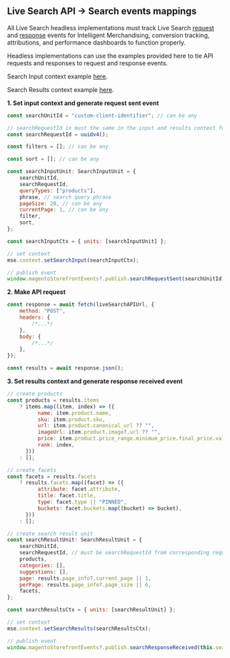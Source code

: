 ## Live Search API -> Search events mappings

All Live Search headless implementations must track Live Search [request](../search-request-sent.md) and [response](../recs-response-received.md) events for Intelligent Merchandising, conversion tracking, attributions, and performance dashboards to function properly.

Headless implementations can use the examples provided here to tie API requests and responses to request and response events.

Search Input context example [here](../example-contexts/mock-search-input-context.md).

Search Results context example [here](../example-contexts/mock-search-results-context.md).

**1. Set input context and generate request sent event**

```javascript
const searchUnitId = "custom-client-identifier"; // can be any

// searchRequestId in must the same in the input and results context for search actions to be properly tracked
const searchRequestId = uuidv4();

const filters = []; // can be any

const sort = []; // can be any

const searchInputUnit: SearchInputUnit = {
    searchUnitId,
    searchRequestId,
    queryTypes: ["products"],
    phrase, // search query phrase
    pageSize: 20, // can be any
    currentPage: 1, // can be any
    filter,
    sort,
};

const searchInputCtx = { units: [searchInputUnit] };

// set context
mse.context.setSearchInput(searchInputCtx);

// publish event
window.magentoStorefrontEvents?.publish.searchRequestSent(searchUnitId);
```

**2. Make API request**

```javascript
const response = await fetch(liveSearchAPIUrl, {
    method: "POST",
    headers: {
        /*...*/
    },
    body: {
        /*...*/
    },
});

const results = await response.json();
```

**3. Set results context and generate response received event**

```javascript
// create products
const products = results.items
    ? items.map((item, index) => ({
          name: item.product.name,
          sku: item.product.sku,
          url: item.product.canonical_url ?? "",
          imageUrl: item.product.image?.url ?? "",
          price: item.product.price_range.minimum_price.final_price.value,
          rank: index,
      }))
    : [];

// create facets
const facets = results.facets
    ? results.facets.map((facet) => ({
          attribute: facet.attribute,
          title: facet.title,
          type: facet.type || "PINNED",
          buckets: facet.buckets.map((bucket) => bucket),
      }))
    : [];

// create search result unit
const searchResultUnit: SearchResultUnit = {
    searchUnitId,
    searchRequestId, // must be searchRequestId from corresponding request
    products,
    categories: [],
    suggestions: [],
    page: results.page_info?.current_page || 1,
    perPage: results.page_info?.page_size || 6,
    facets,
};

const searchResultsCtx = { units: [searchResultUnit] };

// set context
mse.context.setSearchResults(searchResultsCtx);

// publish event
window.magentoStorefrontEvents?.publish.searchResponseReceived(this.searchUnitId);
```
